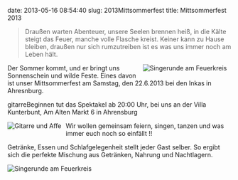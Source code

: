 date: 2013-05-16 08:54:40
slug: 2013Mittsommerfest
title: Mittsommerfest 2013

> Draußen warten Abenteuer,
> unsere Seelen brennen heiß,
> in die Kälte steigt das Feuer,
> manche volle Flasche kreist.
> Keiner kann zu Hause bleiben,
> draußen nur sich rumzutreiben
> ist es was uns immer noch am Leben hält.



<div style="float: right; margin:0 10px 10px 0">
    <img src="http://stamminka.de/uploads/2013/05/inka-e1368720586261.jpg" alt="Singerunde am Feuerkreis" title="Feuerkreis"/>
</div>

Der Sommer kommt, und er bringt uns Sonnenschein und wilde Feste. Eines davon ist unser Mittsommerfest am Samstag, den 22.6.2013 bei den Inkas in Ahresnburg.

gitarreBeginnen tut das Spektakel ab 20:00 Uhr,
bei uns an der Villa Kunterbunt,
Am Alten Markt 6 in Ahrensburg


<div style="float: left; margin:0 10px 10px 0">
    <img src="http://stamminka.de/uploads/2013/05/gitarre-e1368720610636.jpg" alt="Gitarre und Affe" title="Gitarre"/>
</div>

Wir wollen gemeinsam feiern, singen, tanzen und was immer euch noch so einfällt !!

Getränke, Essen und Schlafgelegenheit stellt jeder Gast selber. So ergibt sich die perfekte Mischung aus Getränken, Nahrung und Nachtlagern.


<div style="float: center; margin:0 10px 10px 0">
    <img src="http://stamminka.de/uploads/2013/05/feuerkreis-300x197.gif" alt="Singerunde am Feuerkreis" title="Feuerkreis"/>
</div>
